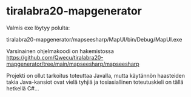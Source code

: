 # tiralabra20-mapgenerator

Valmis exe löytyy polulta:

tiralabra20-mapgenerator/mapseesharp/MapUI/bin/Debug/MapUI.exe

Varsinainen ohjelmakoodi on hakemistossa https://github.com/Qwecu/tiralabra20-mapgenerator/tree/main/mapseesharp/mapseesharp

Projekti on ollut tarkoitus toteuttaa Javalla, mutta käytännön haasteiden takia Java-kansiot ovat vielä tyhjiä ja tosiasiallinen toteutuskieli on tällä hetkellä C#...
